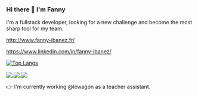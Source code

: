 ### Hi there 👋 I'm Fanny

I'm a fullstack developer, looking for a new challenge and become the most sharp tool for my team.


http://www.fanny-ibanez.fr/

https://www.linkedin.com/in/fanny-ibanez/

[![Top Langs](https://github-readme-stats.vercel.app/api/top-langs/?username=fannyibz&layout=compact)](https://github.com/anuraghazra/github-readme-stats)

<a href="https://github.com/fannyibz/pong">
  <img align="center" src="https://github-readme-stats.vercel.app/api/pin/?username=fannyibz&repo=pong" />
</a>
<a href="https://github.com/fannyibz/AIR_SUP_O">
  <img align="center" src="https://github-readme-stats.vercel.app/api/pin/?username=fannyibz&repo=AIR_SUP_O" />
</a>
<a href="https://github.com/fannyibz/fanny-ibanez-website">
  <img align="center" src="https://github-readme-stats.vercel.app/api/pin/?username=fannyibz&repo=fanny-ibanez-website" />
</a>

👉 I'm currently working @lewagon as a teacher assistant.

<!--
**fannyibz/fannyibz** is a ✨ _special_ ✨ repository because its `README.md` (this file) appears on your GitHub profile.


